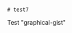                                                                                                                                                                                                                                                                                                                                                                                             # test7
Test "graphical-gist"